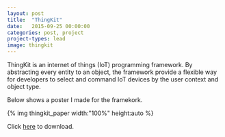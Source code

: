 ```yaml
---
layout: post
title:  "ThingKit"
date:   2015-09-25 00:00:00
categories: post, project
project-types: lead
image: thingkit
---
```


ThingKit is an internet of things (IoT) programming framework. By abstracting every entity to an object, the framework provide a flexible way for developers to select and command IoT devices by the user context and object type.

Below shows a poster I made for the framekork.

{% img thingkit_paper width:"100%" height:auto %}

Click [here](/papers/2015_cmu-poster_thingkit.pdf) to download.